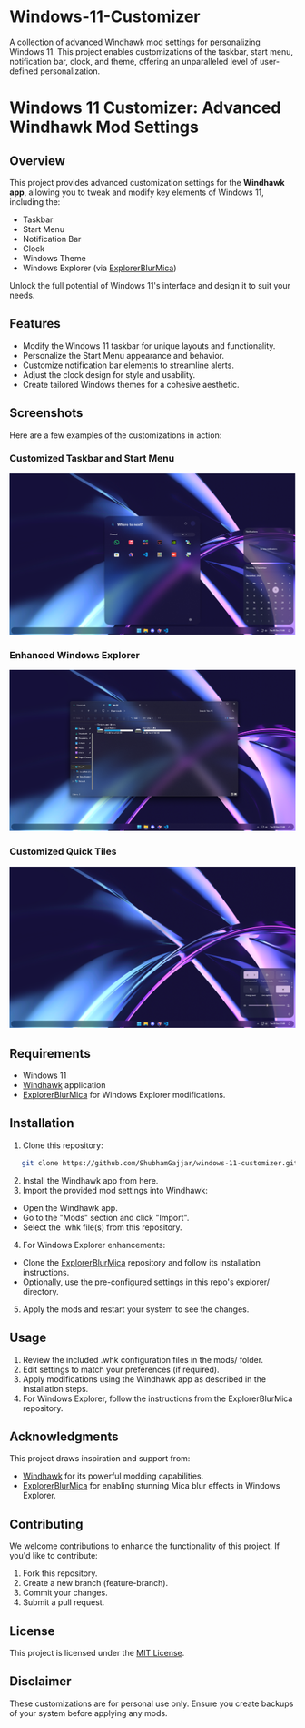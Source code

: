 # Windows-11-Customizer
A collection of advanced Windhawk mod settings for personalizing Windows 11. This project enables customizations of the taskbar, start menu, notification bar, clock, and theme, offering an unparalleled level of user-defined personalization.

# Windows 11 Customizer: Advanced Windhawk Mod Settings

## Overview
This project provides advanced customization settings for the **Windhawk app**, allowing you to tweak and modify key elements of Windows 11, including the:
- Taskbar
- Start Menu
- Notification Bar
- Clock
- Windows Theme
- Windows Explorer (via [ExplorerBlurMica](https://github.com/Maplespe/ExplorerBlurMica))

Unlock the full potential of Windows 11's interface and design it to suit your needs.


## Features
- Modify the Windows 11 taskbar for unique layouts and functionality.
- Personalize the Start Menu appearance and behavior.
- Customize notification bar elements to streamline alerts.
- Adjust the clock design for style and usability.
- Create tailored Windows themes for a cohesive aesthetic.

## Screenshots
Here are a few examples of the customizations in action:

### Customized Taskbar and Start Menu
![Taskbar and Start Menu](screenshots/taskbar_startmenu.png)

### Enhanced Windows Explorer
![Windows Explorer](screenshots/windows_explorer.png)

### Customized Quick Tiles
![Quick Tiles](screenshots/quick_tiles.png) 

## Requirements
- Windows 11
- [Windhawk](https://windhawk.net) application
- [ExplorerBlurMica](https://github.com/Maplespe/ExplorerBlurMica) for Windows Explorer modifications.


## Installation
1. Clone this repository:
```bash
   git clone https://github.com/ShubhamGajjar/windows-11-customizer.git
```
2. Install the Windhawk app from here.
3. Import the provided mod settings into Windhawk:
- Open the Windhawk app.
- Go to the "Mods" section and click "Import".
- Select the .whk file(s) from this repository.
4. For Windows Explorer enhancements:
- Clone the [ExplorerBlurMica](https://github.com/Maplespe/ExplorerBlurMica) repository and follow its installation instructions.
- Optionally, use the pre-configured settings in this repo's explorer/ directory.
5. Apply the mods and restart your system to see the changes.


## Usage
1. Review the included .whk configuration files in the mods/ folder.
2. Edit settings to match your preferences (if required).
3. Apply modifications using the Windhawk app as described in the installation steps.
4. For Windows Explorer, follow the instructions from the ExplorerBlurMica repository.

## Acknowledgments
This project draws inspiration and support from:
- [Windhawk](https://windhawk.net) for its powerful modding capabilities.
- [ExplorerBlurMica](https://github.com/Maplespe/ExplorerBlurMica) for enabling stunning Mica blur effects in Windows Explorer.

## Contributing
We welcome contributions to enhance the functionality of this project. If you'd like to contribute:

1. Fork this repository.
2. Create a new branch (feature-branch).
3. Commit your changes.
4. Submit a pull request.


## License
This project is licensed under the [MIT License](/LICENSE).


## Disclaimer
These customizations are for personal use only. Ensure you create backups of your system before applying any mods.
